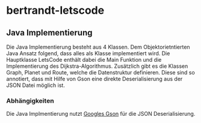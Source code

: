 # bertrandt-letscode

## Java Implementierung

Die Java Implementierung besteht aus 4 Klassen. Dem Objektorietntierten Java Ansatz folgend, dass alles als Klasse implementiert wird.
Die Hauptklasse LetsCode enthält dabei die Main Funktion und die Implementierung des Dijkstra-Algorithmus.
Zusätzlich gibt es die Klassen Graph, Planet und Route, welche die Datenstruktur definieren. Diese sind so annotiert, dass mit Hilfe von Gson eine direkte Deserialisierung aus der JSON Datei möglich ist.

### Abhängigkeiten

Die Java Implmentierung nutzt [Googles Gson](https://github.com/google/gson) für die JSON Deserialisierung.

